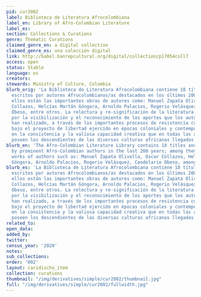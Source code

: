 ```yaml
---
pid: cur2002
label: Biblioteca de Literatura Afrocolombiana
label_en: Library of Afro-Colombian Literature
label_es:
section: Collections & Curations
genre: Thematic Curations
claimed_genre_en: a digital collection
claimed_genre_es: una colección digital
link: http://babel.banrepcultural.org/digital/collection/p17054coll7
access: open
status: Stable
language: es
creators:
stewards: Ministry of Culture, Colombia
blurb_orig: 'La Biblioteca de Literatura Afrocolombiana contiene 18 títulos y un ensayo
  escritos por autores Afrocolombianos/as destacados en los últimos 200 años; entre
  ellos están las importantes obras de autores como: Manuel Zapata Olivella, Oscar
  Collazos, Helcías Martán Góngora, Arnoldo Palacios, Rogerio Velásquez, Candelario
  Obeso, entre otros. La relectura y re-significación de la literatura nacional, pasa
  por la visibilización y el reconocimiento de los aportes que los autores Afrocolombianos/as
  han realizado, a través de los importantes procesos de resistencia cultural que
  bajo el proyecto de libertad ejercido en épocas coloniales y contemporáneas se configuran
  en la consistencia y la valiosa capacidad creativa que en todas las áreas del arte
  poseen los descendientes de las diversas culturas africanas llegadas a Colombia.'
blurb_en: 'The Afro-Colombian Literature Library contains 18 titles and an essay written
  by prominent Afro-Colombian authors in the last 200 years; among them are the important
  works of authors such as: Manuel Zapata Olivella, Oscar Collazos, Helcías Martán
  Góngora, Arnoldo Palacios, Rogerio Velásquez, Candelario Obeso, among others.'
blurb_es: 'La Biblioteca de Literatura Afrocolombiana contiene 18 títulos y un ensayo
  escritos por autores Afrocolombianos/as destacados en los últimos 200 años; entre
  ellos están las importantes obras de autores como: Manuel Zapata Olivella, Oscar
  Collazos, Helcías Martán Góngora, Arnoldo Palacios, Rogerio Velásquez, Candelario
  Obeso, entre otros. La relectura y re-significación de la literatura nacional, pasa
  por la visibilización y el reconocimiento de los aportes que los autores Afrocolombianos/as
  han realizado, a través de los importantes procesos de resistencia cultural que
  bajo el proyecto de libertad ejercido en épocas coloniales y contemporáneas se configuran
  en la consistencia y la valiosa capacidad creativa que en todas las áreas del arte
  poseen los descendientes de las diversas culturas africanas llegadas a Colombia.'
related_to:
open_data:
added_by:
twitter:
census_year: '2020'
notes:
sub_collections:
order: '002'
layout: caridischo_item
collection: curations
thumbnail: "/img/derivatives/simple/cur2002/thumbnail.jpg"
full: "/img/derivatives/simple/cur2002/fullwidth.jpg"
---
```

